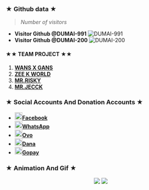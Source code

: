 ### ★ Github data ★
>
> *Number of visitors*
* **Visitor Github @DUMAI-991**
![DUMAI-991](https://komarev.com/ghpvc/?username=Dumai-991&color=blue)
* **Visitor Github @DUMAI-200**
![DUMAI-200](https://komarev.com/ghpvc/?username=Dumai-200&color=red)
>
#### ★★ TEAM PROJECT ★★
1. [**WANS X GANS**](https://github.com/wansgang980)
2. [**ZEE K WORLD**](https://github.com/ZKWorld)
3. [**MR.RISKY**](https://github.com/Dumai-991)
4. [**MR.JECCK**](https://github.com/mrjeeck)


### ★ Social Accounts And Donation Accounts ★
* <a href="https://m.facebook.com/llovexnxx"><img src="https://raw.githubusercontent.com/Dumai-991/Dumai-991/main/Image/images.png" alt="alt text" width="20" height="20">**Facebook**</a>
* <a href="https://wa.me/6283143565470?text=Assalamualaikum+Warohmatullahi+wabaokatuh"><img src="https://raw.githubusercontent.com/Dumai-991/Dumai-991/main/Image/images%20(1).png" alt="alt text" width="20" height="20">**WhatsApp**</a>
* <a href="https://raw.githubusercontent.com/Dumai-991/Dumai-991/main/Image/Screenshot_2021-06-15-10-46-08-83.jpg"><img src="https://raw.githubusercontent.com/Dumai-991/Dumai-991/main/Image/images%20(2).jpeg" alt="alt text" width="20" height="20">**Ovo**</a>
* <a href="https://raw.githubusercontent.com/Dumai-991/Dumai-991/main/Image/Screenshot_2021-06-15-10-33-26-40.jpg"><img src="https://raw.githubusercontent.com/Dumai-991/Dumai-991/main/Image/images.jpeg" alt="alt text" width="20" height="20">**Dana**</a>
* <a href="https://raw.githubusercontent.com/Dumai-991/Dumai-991/main/Image/Screenshot_2021-06-15-10-45-13-76.jpg"><img src="https://raw.githubusercontent.com/Dumai-991/Dumai-991/main/Image/images%20(1).jpeg" alt="alt text" width="20" height="20">**Gopay**</a>

### ★ Animation And Gif ★
<p align="center">
<img src="https://media4.giphy.com/media/10YWqUivkQPeeJWD3u/giphy.webp?cid=6c09b952jhzyr4a6fxtp4m1iq0ue0m843gqvg5zy7aio42kr&rid=giphy.webp&ct=g">
<img src="https://media2.giphy.com/media/RLJxQtX8Hs7XytaoyX/giphy.webp?cid=6c09b952c183e9a47934bb1e41e6ef32502a85be9b9fd8a5&rid=giphy.webp&ct=g">
</p>
<p align="center">
